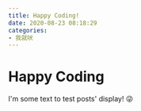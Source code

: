 ```yaml
---
title: Happy Coding!
date: 2020-08-23 08:18:29
categories: 
- 我就吠
---
```


# Happy Coding

I'm some text to test posts' display! 😜